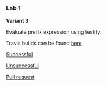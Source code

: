 ### Lab 1 
**Variant 3**

Evaluate prefix expression using testify.

Travis builds can be found [here](https://travis-ci.com/mdapathy/arch-design-1/builds)

   [Successful](https://travis-ci.com/mdapathy/arch-design-1/builds/150727685) 
   
   [Unsuccessful](https://travis-ci.com/mdapathy/arch-design-1/builds/150547411)
   
   [Pull request](https://travis-ci.com/mdapathy/arch-design-1/builds/150663968)
     